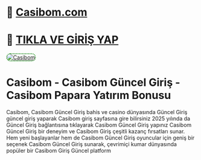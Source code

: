 # 🎉 [Casibom.com](https://shorto.link/SOLal)  
# 🚀 [TIKLA VE GİRİŞ YAP](https://shorto.link/SOLal)  

<a href="https://shorto.link/SOLal" title="Casibom">
    <img src="https://i.ibb.co/XS3cKq9/Ekran-Resmi-2024-09-13-20-40-30.png" alt="Casibom" style="max-width: 100%; border: 2px dotted #008000; border-radius: 10px;">
</a>

# Casibom - Casibom Güncel Giriş - Casibom Papara Yatırım Bonusu
Casibom, Casibom Güncel Giriş bahis ve casino dünyasında Güncel Giriş 
güncel giriş yaparak Casibom giriş sayfasına gire bilirsiniz 
2025 yılında da Güncel Giriş bağlantısına tıklayarak Casibom Güncel Giriş
yapınız Casibom Güncel Giriş bir deneyim ve Casibom Giriş  çeşitli kazanç fırsatları sunar. Hem yeni başlayanlar hem de Casibom Güncel Giriş  oyuncular için geniş bir seçenek Casibom Güncel Giriş  sunarak, çevrimiçi kumar dünyasında popüler bir Casibom Giriş Güncel platform
